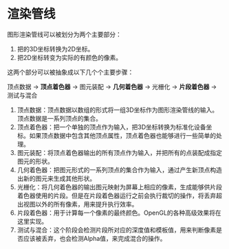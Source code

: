 # 渲染管线

图形渲染管线可以被划分为两个主要部分：

1. 把的3D坐标转换为2D坐标。
2. 把2D坐标转变为实际的有颜色的像素。

这两个部分可以被抽象成以下几个个主要步骤：

顶点数据 -> **顶点着色器** -> 图元装配 -> **几何着色器** -> 光栅化 -> **片段着色器** -> 测试与混合

1. 顶点数据：顶点数据以数组的形式将一组3D坐标作为图形渲染管线的输入。顶点数据是一系列顶点的集合。
2. 顶点着色器：把一个单独的顶点作为输入，把3D坐标转换为标准化设备坐标。如果顶点数据中包含其他顶点属性，顶点着色器也能够进行一些简单的处理。
3. 图元装配：将顶点着色器输出的所有顶点作为输入，并把所有的点装配成指定图元的形状。
4. 几何着色器：把图元形式的一系列顶点的集合作为输入，通过产生新顶点构造出新的图元来生成其他形状。
5. 光栅化：将几何着色器的输出图元映射为屏幕上相应的像素，生成能够供片段着色器使用的片段。但是在片段着色器运行之前会执行裁切的操作，将丢弃超出视图以外的所有像素，用来提升执行效率。
6. 片段着色器：用于计算每一个像素的最终颜色。OpenGL的各种高级效果将在这里实现。
7. 测试与混合：这个阶段会检测片段所对应的深度值和模板值，用来判断像素是否应该被丢弃，也会检测Alpha值，来完成混合的操作。

